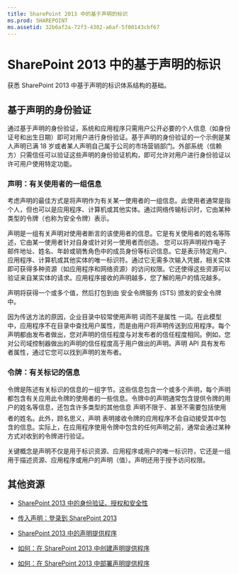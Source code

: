 ```yaml
---
title: SharePoint 2013 中的基于声明的标识
ms.prod: SHAREPOINT
ms.assetid: 32b6af2a-72f3-4302-a6af-5f00143cbf67
---
```



# SharePoint 2013 中的基于声明的标识
获悉 SharePoint 2013 中基于声明的标识体系结构的基础。
## 基于声明的身份验证

通过基于声明的身份验证，系统和应用程序只需用户公开必要的个人信息（如身份证号和出生日期）即可对用户进行身份验证。基于声明的身份验证的一个示例是某人声明已满 18 岁或者某人声明自己属于公司的市场营销部门。外部系统（信赖方）只需信任可以验证这些声明的身份验证机构，即可允许对用户进行身份验证以许可用户使用特定功能。
  
    
    

### 声明：有关使用者的一组信息

考虑声明的最佳方式是将声明作为有关某一使用者的一组信息。此使用者通常是指个人，但也可以是应用程序、计算机或其他实体。通过网络传输标识时，它由某种类型的令牌（也称为安全令牌）表示。 
  
    
    
声明是一组有关声明对使用者断言的该使用者的信息。它是有关使用者的姓名等陈述，它由某一使用者针对自身或针对另一使用者而创造。 您可以将声明视作电子邮件地址、姓名、年龄或销售角色中的成员身份等标识信息。它是表示特定用户、应用程序、计算机或其他实体的唯一标识符。通过它无需多次输入凭据，相关实体即可获得多种资源（如应用程序和网络资源）的访问权限。它还使得这些资源可以验证来自某实体的请求。应用程序接收的声明越多，您了解的用户的情况越多。
  
    
    
声明将获得一个或多个值，然后打包到由 安全令牌服务 (STS) 颁发的安全令牌中。
  
    
    
因为传送方法的原因，企业目录中较常使用声明 词而不是属性 一词。在此模型中，应用程序不在目录中查找用户属性，而是由用户将声明传送到应用程序。每个声明都由发布者做出，您对声明的信任程度与对发布者的信任程度相同。例如，您对公司域控制器做出的声明的信任程度高于用户做出的声明。声明 API 具有发布者属性，通过它您可以找到声明的发布者。
  
    
    

### 令牌：有关标记的信息

令牌是陈述有关标识的信息的一组字节。这些信息包含一个或多个声明，每个声明都包含有关应用此令牌的使用者的一些信息。令牌中的声明通常包含提供令牌的用户的姓名等信息，还包含许多类型的其他信息  声明不限于、甚至不需要包括使用者的姓名。此外，顾名思义，声明 表明接收令牌的应用程序不会自动接受其中包含的信息。实际上，在应用程序使用令牌中包含的任何声明之前，通常会通过某种方式对收到的令牌进行验证。
  
    
    
关键概念是声明不仅是用于标识资源、应用程序或用户的唯一标识符，它还是一组用于描述资源、应用程序或用户的声明（值）。声明还用于授予访问权限。
  
    
    

## 其他资源
<a name="SP15_RoleInheritance_AdditionalResources"> </a>


-  [SharePoint 2013 中的身份验证、授权和安全性](authentication-authorization-and-security-in-sharepoint-2013.md)
    
  
-  [传入声明：登录到 SharePoint 2013](incoming-claims-signing-into-sharepoint-2013.md)
    
  
-  [SharePoint 2013 中的声明提供程序](claims-provider-in-sharepoint-2013.md)
    
  
-  [如何：在 SharePoint 2013 中创建声明提供程序](how-to-create-a-claims-provider-in-sharepoint-2013.md)
    
  
-  [如何：在 SharePoint 2013 中部署声明提供程序](how-to-deploy-a-claims-provider-in-sharepoint-2013.md)
    
  

